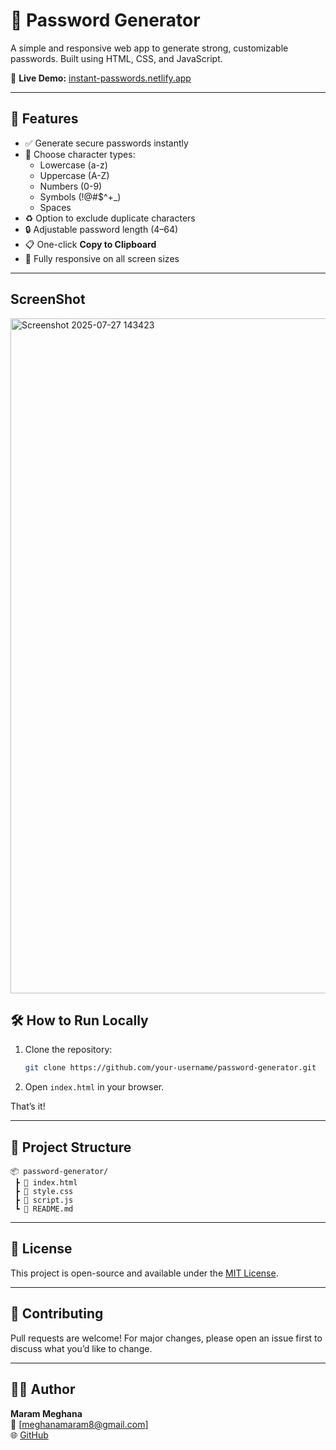# 🔐 Password Generator

A simple and responsive web app to generate strong, customizable passwords. Built using HTML, CSS, and JavaScript.

🔗 **Live Demo:** [instant-passwords.netlify.app](https://instant-passwords.netlify.app)

---

## 🚀 Features

- ✅ Generate secure passwords instantly
- 🔢 Choose character types:
  - Lowercase (a-z)
  - Uppercase (A-Z)
  - Numbers (0-9)
  - Symbols (!@#$^+_)
  - Spaces
- ♻️ Option to exclude duplicate characters
- 🔒 Adjustable password length (4–64)
- 📋 One-click **Copy to Clipboard**
- 📱 Fully responsive on all screen sizes

---

## ScreenShot
<img width="1920" height="1080" alt="Screenshot 2025-07-27 143423" src="https://github.com/user-attachments/assets/03d65c18-a969-496c-bb1b-b8c5cd1ab496" />

## 🛠️ How to Run Locally

1. Clone the repository:
   ```bash
   git clone https://github.com/your-username/password-generator.git
   ```

2. Open `index.html` in your browser.

That’s it!

---

## 📁 Project Structure

```
📦 password-generator/
 ┣ 📄 index.html
 ┣ 📄 style.css
 ┣ 📄 script.js
 ┗ 📄 README.md
```

---

## 🧠 License

This project is open-source and available under the [MIT License](LICENSE).

---

## 🤝 Contributing

Pull requests are welcome! For major changes, please open an issue first to discuss what you’d like to change.

---

## 🙋‍♂️ Author

**Maram Meghana**  
📧 [meghanamaram8@gmail.com]  
🌐 [GitHub](https://github.com/meghanamaram08)
